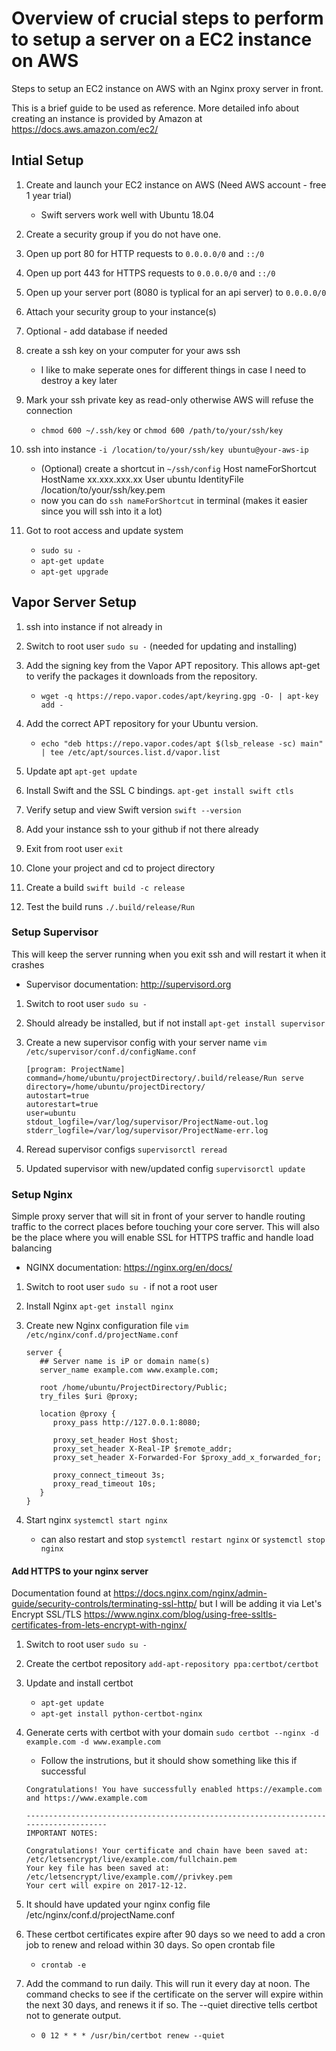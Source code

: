 # Overview of crucial steps to perform to setup a server on a EC2 instance on AWS
Steps to setup an EC2 instance on AWS with an Nginx proxy server in front. 

This is a brief guide to be used as reference. More detailed info about creating an instance is provided by Amazon at https://docs.aws.amazon.com/ec2/

## Intial Setup

1. Create and launch your EC2 instance on AWS (Need AWS account - free 1 year trial)
   - Swift servers work well with Ubuntu 18.04

1. Create a security group if you do not have one.

1. Open up port 80 for HTTP requests to `0.0.0.0/0` and `::/0`

1. Open up port 443 for HTTPS requests to `0.0.0.0/0` and `::/0`

1. Open up your server port (8080 is typlical for an api server) to `0.0.0.0/0`

1. Attach your security group to your instance(s)

1. Optional - add database if needed

1. create a ssh key on your computer for your aws ssh 
   - I like to make seperate ones for different things in case I need to destroy a key later

1. Mark your ssh private key as read-only otherwise AWS will refuse the connection
   - `chmod 600 ~/.ssh/key` or `chmod 600 /path/to/your/ssh/key` 
   
1. ssh into instance `-i /location/to/your/ssh/key ubuntu@your-aws-ip`
   - (Optional) create a shortcut in `~/ssh/config` 
         Host nameForShortcut
         HostName xx.xxx.xxx.xx
         User ubuntu
         IdentityFile /location/to/your/ssh/key.pem
    - now you can do `ssh nameForShortcut` in terminal (makes it easier since you will ssh into it a lot) 
   
1. Got to root access and update system
   - `sudo su -`
   - `apt-get update`
   - `apt-get upgrade`

## Vapor Server Setup

1. ssh into instance if not already in

1. Switch to root user `sudo su -` (needed for updating and installing)

1. Add the signing key from the Vapor APT repository. This allows apt-get to verify the packages it downloads from the repository.
   - `wget -q https://repo.vapor.codes/apt/keyring.gpg -O- | apt-key add -`
   
1. Add the correct APT repository for your Ubuntu version.
   - `echo "deb https://repo.vapor.codes/apt $(lsb_release -sc) main" | tee /etc/apt/sources.list.d/vapor.list`
   
1. Update apt `apt-get update`

1. Install Swift and the SSL C bindings. `apt-get install swift ctls`

1. Verify setup and view Swift version `swift --version`

1. Add your instance ssh to your github if not there already

1. Exit from root user `exit`

1. Clone your project and cd to project directory 

1. Create a build `swift build -c release`

1. Test the build runs `./.build/release/Run`

### Setup Supervisor 
This will keep the server running when you exit ssh and will restart it when it crashes
   - Supervisor documentation: http://supervisord.org

1. Switch to root user `sudo su -`

1. Should already be installed, but if not install `apt-get install supervisor`

1. Create a new supervisor config with your server name `vim /etc/supervisor/conf.d/configName.conf`
   ```
   [program: ProjectName]
   command=/home/ubuntu/projectDirectory/.build/release/Run serve
   directory=/home/ubuntu/projectDirectory/
   autostart=true
   autorestart=true
   user=ubuntu
   stdout_logfile=/var/log/supervisor/ProjectName-out.log
   stderr_logfile=/var/log/supervisor/ProjectName-err.log
   ```
   
1. Reread supervisor configs `supervisorctl reread`

1. Updated supervisor with new/updated config `supervisorctl update`

### Setup Nginx 
Simple proxy server that will sit in front of your server to handle routing traffic to the correct places before touching your core server. This will also be the place where you will enable SSL for HTTPS traffic and handle load balancing
   - NGINX documentation: https://nginx.org/en/docs/

1. Switch to root user `sudo su -` if not a root user

1. Install Nginx `apt-get install nginx`

1. Create new Nginx configuration file `vim /etc/nginx/conf.d/projectName.conf`
   ```
   server { 
      ## Server name is iP or domain name(s)
      server_name example.com www.example.com;
    
      root /home/ubuntu/ProjectDirectory/Public; 
      try_files $uri @proxy;

      location @proxy {
         proxy_pass http://127.0.0.1:8080;
      
         proxy_set_header Host $host;
         proxy_set_header X-Real-IP $remote_addr;
         proxy_set_header X-Forwarded-For $proxy_add_x_forwarded_for; 
      
         proxy_connect_timeout 3s;
         proxy_read_timeout 10s;
      } 
   }
   ```
   
1. Start nginx `systemctl start nginx`
   - can also restart and stop `systemctl restart nginx` or `systemctl stop nginx`
   
#### Add HTTPS to your nginx server
Documentation found at https://docs.nginx.com/nginx/admin-guide/security-controls/terminating-ssl-http/ but I will be adding it via Let's Encrypt SSL/TLS https://www.nginx.com/blog/using-free-ssltls-certificates-from-lets-encrypt-with-nginx/

1. Switch to root user `sudo su -`

1. Create the certbot repository `add-apt-repository ppa:certbot/certbot`

1. Update and install certbot
   - `apt-get update`
   - `apt-get install python-certbot-nginx`

1. Generate certs with certbot with your domain `sudo certbot --nginx -d example.com -d www.example.com`
   - Follow the instrutions, but it should show something like this if successful 
   ```
   Congratulations! You have successfully enabled https://example.com and https://www.example.com 

   -------------------------------------------------------------------------------------
   IMPORTANT NOTES: 

   Congratulations! Your certificate and chain have been saved at: 
   /etc/letsencrypt/live/example.com/fullchain.pem 
   Your key file has been saved at: 
   /etc/letsencrypt/live/example.com//privkey.pem
   Your cert will expire on 2017-12-12.
   ```
   
1. It should have updated your nginx config file /etc/nginx/conf.d/projectName.conf

1. These certbot certificates expire after 90 days so we need to add a cron job to renew and reload within 30 days. So open crontab file
   - `crontab -e`
   
1. Add the command to run daily. This will run it every day at noon. The command checks to see if the certificate on the server will expire within the next 30 days, and renews it if so. The --quiet directive tells certbot not to generate output. 
   - `0 12 * * * /usr/bin/certbot renew --quiet`
